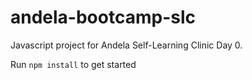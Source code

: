 # andela-bootcamp-slc
Javascript project for Andela Self-Learning Clinic Day 0.

Run `npm install` to get started